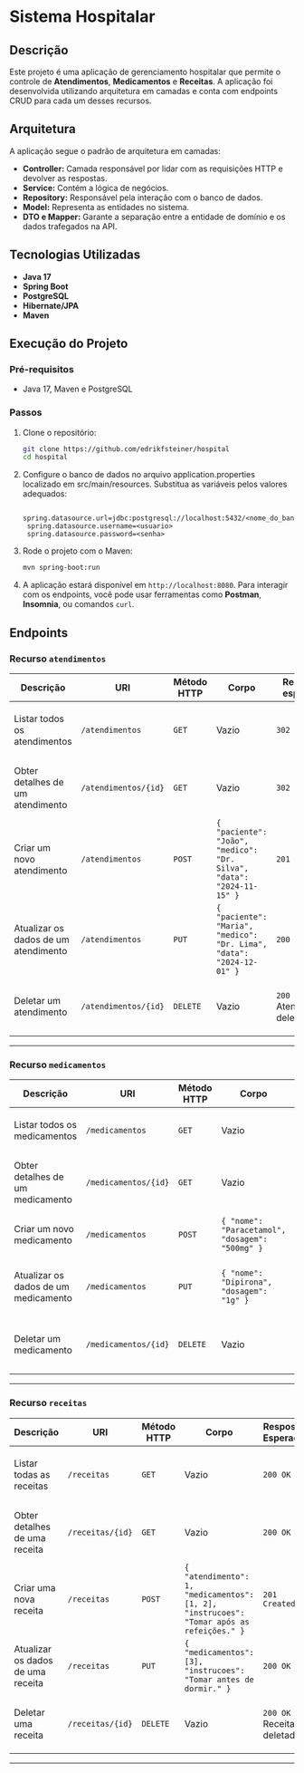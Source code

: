 # Sistema Hospitalar

## **Descrição**
Este projeto é uma aplicação de gerenciamento hospitalar que permite o controle de **Atendimentos**, **Medicamentos** e **Receitas**. A aplicação foi desenvolvida utilizando arquitetura em camadas e conta com endpoints CRUD para cada um desses recursos.

## **Arquitetura**
A aplicação segue o padrão de arquitetura em camadas:
- **Controller:** Camada responsável por lidar com as requisições HTTP e devolver as respostas.
- **Service:** Contém a lógica de negócios.
- **Repository:** Responsável pela interação com o banco de dados.
- **Model:** Representa as entidades no sistema.
- **DTO e Mapper:** Garante a separação entre a entidade de domínio e os dados trafegados na API.

## **Tecnologias Utilizadas**
- **Java 17**
- **Spring Boot**
- **PostgreSQL**
- **Hibernate/JPA**
- **Maven**

## **Execução do Projeto**
### **Pré-requisitos**
- Java 17, Maven e PostgreSQL

### **Passos**
1. Clone o repositório:
   ```bash
   git clone https://github.com/edrikfsteiner/hospital
   cd hospital
   ```
2. Configure o banco de dados no arquivo application.properties localizado em src/main/resources. Substitua as variáveis pelos valores adequados:
   ```
    spring.datasource.url=jdbc:postgresql://localhost:5432/<nome_do_banco>
    spring.datasource.username=<usuario>
    spring.datasource.password=<senha>
   ```
3. Rode o projeto com o Maven:
   ```bash
   mvn spring-boot:run
   ```
4. A aplicação estará disponível em `http://localhost:8080`. Para interagir com os endpoints, você pode usar ferramentas como **Postman**, **Insomnia**, ou comandos `curl`.

## **Endpoints**
### Recurso `atendimentos`

| Descrição                            | URI                          | Método HTTP | Corpo                                                                 | Resposta esperada | Erros esperados                                     |
|--------------------------------------|------------------------------|-------------|-----------------------------------------------------------------------|-------------------|----------------------------------------------------|
| Listar todos os atendimentos         | `/atendimentos`              | `GET`       | Vazio                                                                 | `302 FOUND`          | `404 Not Found` - Não há atendimentos listados   |
| Obter detalhes de um atendimento     | `/atendimentos/{id}`         | `GET`       | Vazio                                                                 | `302 FOUND`          | `404 Not Found` - Atendimento não encontrado      |
| Criar um novo atendimento            | `/atendimentos`              | `POST`      | `{ "paciente": "João", "medico": "Dr. Silva", "data": "2024-11-15" }` | `201 Created`     | `400 Bad Request` - {dado} inválido               |
| Atualizar os dados de um atendimento | `/atendimentos`         | `PUT`       | `{ "paciente": "Maria", "medico": "Dr. Lima", "data": "2024-12-01" }` | `200 OK`          | `404 Not Found` - Atendimento não encontrado      |
| Deletar um atendimento               | `/atendimentos/{id}`         | `DELETE`    | Vazio                                                                 | `200 OK` - Atendimento deletado          | `404 Not Found` - Atendimento não encontrado      |

---

### Recurso `medicamentos`

| Descrição                        | URI                    | Método HTTP | Corpo                                        | Resposta Esperada | Erros esperados                              |
|----------------------------------|------------------------|-------------|----------------------------------------------|-------------------|---------------------------------------------|
| Listar todos os medicamentos     | `/medicamentos`        | `GET`       | Vazio                                        | `200 OK`          | `404 Not Found` - Não há medicamentos listados |
| Obter detalhes de um medicamento | `/medicamentos/{id}`   | `GET`       | Vazio                                        | `200 OK`          | `404 Not Found` - Medicamento não encontrado |
| Criar um novo medicamento        | `/medicamentos`        | `POST`      | `{ "nome": "Paracetamol", "dosagem": "500mg" }` | `201 Created`     | `400 Bad Request` - {dado} inválido        |
| Atualizar os dados de um medicamento | `/medicamentos` | `PUT`       | `{ "nome": "Dipirona", "dosagem": "1g" }` | `200 OK`          | `404 Not Found` - Medicamento não encontrado |
| Deletar um medicamento           | `/medicamentos/{id}`   | `DELETE`    | Vazio                                        | `200 OK` - Medicamento deletado          | `404 Not Found` - Medicamento não encontrado |

---

### Recurso `receitas`

| Descrição                     | URI                      | Método HTTP | Corpo                                                                                              | Resposta Esperada | Erros esperados                                |
|-------------------------------|--------------------------|-------------|----------------------------------------------------------------------------------------------------|-------------------|-----------------------------------------------|
| Listar todas as receitas      | `/receitas`              | `GET`       | Vazio                                                                                              | `200 OK`          | `404 Not Found` - Nenhuma receita encontrada |
| Obter detalhes de uma receita | `/receitas/{id}`         | `GET`       | Vazio                                                                                              | `200 OK`          | `404 Not Found` - Receita não encontrada     |
| Criar uma nova receita        | `/receitas`              | `POST`      | `{ "atendimento": 1, "medicamentos": [1, 2], "instrucoes": "Tomar após as refeições." }`           | `201 Created`     | `400 Bad Request` - {dado} inválido          |
| Atualizar os dados de uma receita | `/receitas`    | `PUT`       | `{ "medicamentos": [3], "instrucoes": "Tomar antes de dormir." }`                                  | `200 OK`          | `404 Not Found` - Receita não encontrada     |
| Deletar uma receita           | `/receitas/{id}`         | `DELETE`    | Vazio                                                                                              | `200 OK` - Receita deletada          | `404 Not Found` - Receita não encontrada     |

---
